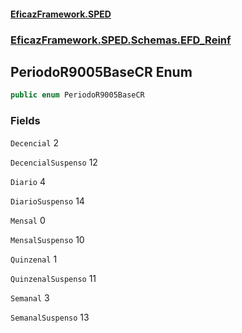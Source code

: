 #### [EficazFramework.SPED](EficazFrameworkSPED.md 'EficazFramework SPED')
### [EficazFramework.SPED.Schemas.EFD_Reinf](EficazFramework.SPED.Schemas.EFD_Reinf.md 'EficazFramework.SPED.Schemas.EFD_Reinf')

## PeriodoR9005BaseCR Enum

```csharp
public enum PeriodoR9005BaseCR
```
### Fields

<a name='EficazFramework.SPED.Schemas.EFD_Reinf.PeriodoR9005BaseCR.Decencial'></a>

`Decencial` 2

<a name='EficazFramework.SPED.Schemas.EFD_Reinf.PeriodoR9005BaseCR.DecencialSuspenso'></a>

`DecencialSuspenso` 12

<a name='EficazFramework.SPED.Schemas.EFD_Reinf.PeriodoR9005BaseCR.Diario'></a>

`Diario` 4

<a name='EficazFramework.SPED.Schemas.EFD_Reinf.PeriodoR9005BaseCR.DiarioSuspenso'></a>

`DiarioSuspenso` 14

<a name='EficazFramework.SPED.Schemas.EFD_Reinf.PeriodoR9005BaseCR.Mensal'></a>

`Mensal` 0

<a name='EficazFramework.SPED.Schemas.EFD_Reinf.PeriodoR9005BaseCR.MensalSuspenso'></a>

`MensalSuspenso` 10

<a name='EficazFramework.SPED.Schemas.EFD_Reinf.PeriodoR9005BaseCR.Quinzenal'></a>

`Quinzenal` 1

<a name='EficazFramework.SPED.Schemas.EFD_Reinf.PeriodoR9005BaseCR.QuinzenalSuspenso'></a>

`QuinzenalSuspenso` 11

<a name='EficazFramework.SPED.Schemas.EFD_Reinf.PeriodoR9005BaseCR.Semanal'></a>

`Semanal` 3

<a name='EficazFramework.SPED.Schemas.EFD_Reinf.PeriodoR9005BaseCR.SemanalSuspenso'></a>

`SemanalSuspenso` 13